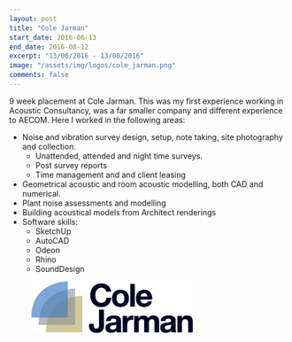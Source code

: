 ```yaml
---
layout: post
title: "Cole Jarman"
start_date: 2016-06-13
end_date: 2016-08-12
excerpt: "13/06/2016 - 13/08/2016"
image: "/assets/img/logos/cole_jarman.png"
comments: false
---
```


9 week placement at Cole Jarman. This was my first experience working in Acoustic Consultancy, was a far smaller company and different experience to AECOM. Here I worked in the following areas:
* Noise and vibration survey design, setup, note taking, site photography and collection.
    * Unattended, attended and night time surveys.
    * Post survey reports
    * Time management and and client leasing
* Geometrical acoustic and room acoustic modelling, both CAD and numerical. 
* Plant noise assessments and modelling
* Building acoustical models from Architect renderings
* Software skills:
    * SketchUp
    * AutoCAD
    * Odeon
    * Rhino
    * SoundDesign

<figure>
	<a href="/assets/img/logos/cole_jarman.png"><img src="/assets/img/logos/cole_jarman.png"></a>
</figure>